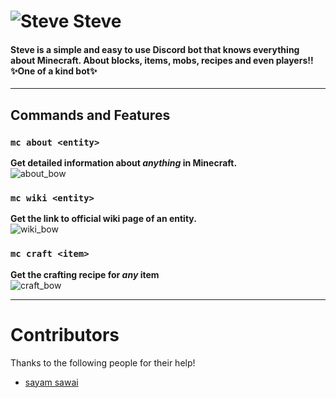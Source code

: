 
# ![Steve](https://cdn.discordapp.com/avatars/784725037172129803/aa2501233711e7a9c1515bf37913c9bc.png?size=32) Steve  
#### Steve is a simple and easy to use Discord bot that knows everything about Minecraft. About blocks, items, mobs, recipes and even players!!✨One of a kind bot✨  
  
<hr>  
  
## Commands and Features  
  
### `mc about <entity>`  
**Get detailed information about _anything_ in Minecraft.**  
  ![about_bow](https://f.sed.lol/files/scJnE.png)
  
### `mc wiki <entity>`  
**Get the link to official wiki page of an entity.**  
  ![wiki_bow](https://f.sed.lol/files/6mpFn.png)
  
### `mc craft <item>`  
**Get the crafting recipe for _any_ item**  
  ![craft_bow](https://f.sed.lol/files/3vPAM.png)
  
<hr>  
  
# Contributors  
Thanks to the following people for their help!  
- [sayam sawai](https://github.com/sayyss)
